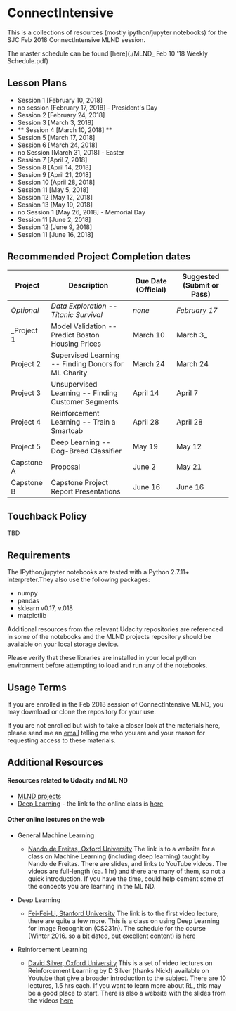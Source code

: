 
# ConnectIntensive

This is a collections of resources (mostly ipython/jupyter notebooks) for the SJC Feb 2018 ConnectIntensive MLND session.

The master schedule can be found [here](./MLND_ Feb 10 '18 Weekly Schedule.pdf)

## Lesson Plans

 - Session 1 [February 10, 2018] 
 - no session [February 17, 2018] - President's Day
 - Session 2 [February 24, 2018] 
 - Session 3 [March 3, 2018]
 - ** Session 4 [March 10, 2018] **
 - Session 5 [March 17, 2018]
 - Session 6 [March 24, 2018]
 - no Session [March 31, 2018]	- Easter
 - Session 7 [April 7, 2018]
 - Session 8 [April 14, 2018]
 - Session 9 [April 21, 2018]
 - Session 10 [April 28, 2018]
 - Session 11 [May 5, 2018]
 - Session 12 [May 12, 2018]
 - Session 13 [May 19, 2018]
 - no Session 1 [May 26, 2018] - Memorial Day
 - Session 11 [June 2, 2018]
 - Session 12 [June 9, 2018]
 - Session 11 [June 16, 2018]


## Recommended Project Completion dates

   Project  |  Description  | Due Date (Official) | Suggested (Submit or Pass)
  ----- | ------ | ------ | ----------- |
  _Optional_ | _Data Exploration -- Titanic Survival_ | _none_ | _February 17_
  _Project 1 | Model Validation -- Predict Boston Housing Prices | March 10 |  March 3_
  Project 2 | Supervised Learning -- Finding Donors for ML Charity | March 24 | March 24
  Project 3 | Unsupervised Learning -- Finding Customer Segments | April 14 | April 7
  Project 4 | Reinforcement Learning -- Train a Smartcab | April 28 | April 28
  Project 5 | Deep Learning -- Dog-Breed Classifier | May 19 | May 12
  Capstone A  | Proposal | June 2 | May 21 
  Capstone B | Capstone Project Report Presentations | June 16 | June 16

## Touchback Policy ##
TBD

## Requirements ##

The IPython/jupyter notebooks are tested with a Python 2.7.11+ interpreter.They also use the following packages:

- numpy
- pandas
- sklearn v0.17, v.018
- matplotlib

Additional resources from the relevant Udacity repositories are referenced in some of the notebooks and the MLND projects repository should be available on your local storage device.

Please verify that these libraries are installed in your local python environment before attempting to load and run any of the notebooks.


## Usage Terms ##

If you are enrolled in the Feb 2018 session of ConnectIntensive MLND, you may download or clone the repository for your use.

If you are not enrolled but wish to take a closer look at the  materials here, please send me an [email](emailto:lkhundkar@gmail.com) telling me who you are and your reason for requesting access to these materials. 


## Additional Resources ##


#### Resources related to Udacity and ML ND ####
 - [MLND projects](https://github.com/udacity/machine-learning)
 - [Deep Learning](https://github.com/tensorflow/tensorflow/tree/master/tensorflow/examples/udacity) - the link to the online class is [here](https://www.udacity.com/course/deep-learning--ud730)

#### Other online lectures on the web ####

- General Machine Learning
    - [Nando de Freitas, Oxford University](https://www.cs.ox.ac.uk/people/nando.defreitas/machinelearning/) The link is to a website for a class on Machine Learning (including deep learning) taught by Nando de Freitas. There are slides, and links to YouTube videos. The videos are full-length (ca. 1 hr) and there are many of them, so not a quick introduction. If you have the time, could help cement some of the concepts you are learning in the ML ND.
    
- Deep Learning
    - [Fei-Fei-Li, Stanford University](https://www.youtube.com/watch?v=g-PvXUjD6qg&list=PLlJy-eBtNFt6EuMxFYRiNRS07MCWN5UIA)
    The link is to the first video lecture; there are quite  a few more. This is a class on using Deep Learning for Image Recognition (CS231n). The schedule for the course (Winter 2016. so a bit dated, but excellent content) is [here](http://cs231n.stanford.edu/syllabus.html)
    
- Reinforcement Learning
    - [David Silver, Oxford University](https://www.youtube.com/watch?v=2pWv7GOvuf0&index=1&list=PLMZdRRhAoLnKFxZlmFoFp0uHVvN2PSE9T)
 This is a set of video lectures on Reinforcement Learning by D Silver (thanks Nick!) available on Youtube that give a broader introduction to the subject. There are 10 lectures, 1.5 hrs each. If you want to learn more about RL, this may be a good place to start. There is also a website with the slides from the videos [here](http://www0.cs.ucl.ac.uk/staff/d.silver/web/Teaching.html)



```python

```
